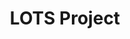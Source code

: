 ---
title: LOTS Project
description: Attackers are using popular legitimate domains when conducting phishing, C&C, exfiltration and downloading tools to evade detection. The list of websites below allow attackers to use their domain or subdomain. 
url: https://lots-project.com/
image:
    # url: '/assets/images/cafe.png'
    # alt: 'Cafe'
tags: ['domain']
pubDate: 2024-01-14
draft: false
---